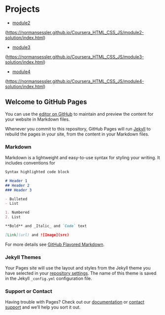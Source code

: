 # Projects
- [module2](https://normansessler.github.io/Coursera_HTML_CSS_JS/module2-solution/index.html)

(https://normansessler.github.io/Coursera_HTML_CSS_JS/module2-solution/index.html)
- [module3](https://normansessler.github.io/Coursera_HTML_CSS_JS/module3-solution/index.html) 

(https://normansessler.github.io/Coursera_HTML_CSS_JS/module3-solution/index.html)
- [module4](https://normansessler.github.io/Coursera_HTML_CSS_JS/module4-solution/index.html) 

(https://normansessler.github.io/Coursera_HTML_CSS_JS/module4-solution/index.html)

## Welcome to GitHub Pages

You can use the [editor on GitHub](https://github.com/NormanSessler/CourseraCourse1/edit/master/README.md) to maintain and preview the content for your website in Markdown files.

Whenever you commit to this repository, GitHub Pages will run [Jekyll](https://jekyllrb.com/) to rebuild the pages in your site, from the content in your Markdown files.

### Markdown

Markdown is a lightweight and easy-to-use syntax for styling your writing. It includes conventions for

```markdown
Syntax highlighted code block

# Header 1
## Header 2
### Header 3

- Bulleted
- List

1. Numbered
2. List

**Bold** and _Italic_ and `Code` text

[Link](url) and ![Image](src)
```

For more details see [GitHub Flavored Markdown](https://guides.github.com/features/mastering-markdown/).

### Jekyll Themes

Your Pages site will use the layout and styles from the Jekyll theme you have selected in your [repository settings](https://github.com/NormanSessler/CourseraCourse1/settings). The name of this theme is saved in the Jekyll `_config.yml` configuration file.

### Support or Contact

Having trouble with Pages? Check out our [documentation](https://help.github.com/categories/github-pages-basics/) or [contact support](https://github.com/contact) and we’ll help you sort it out.
